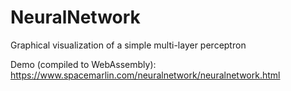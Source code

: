 # NeuralNetwork
Graphical visualization of a simple multi-layer perceptron

Demo (compiled to WebAssembly): https://www.spacemarlin.com/neuralnetwork/neuralnetwork.html
